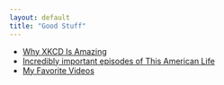 ```yaml
---
layout: default
title: "Good Stuff"
---
```


* [Why XKCD Is Amazing](http://graybrooks.com/pages/xkcd)
* [Incredibly important episodes of This American Life](http://graybrooks.com/pages/TAL)
* [My Favorite Videos](http://graybrooks.com/pages/amazing_videos)
  

